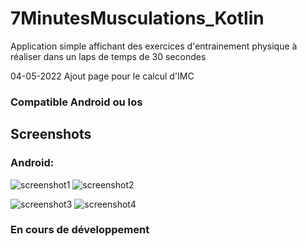 # 7MinutesMusculations_Kotlin

Application simple affichant des exercices d'entrainement physique à réaliser dans un laps de temps de 30 secondes 

04-05-2022
Ajout page pour le calcul d'IMC

### Compatible Android ou Ios

## Screenshots


### Android:

![screenshot1](screenshots/screenshot1.png) ![screenshot2](screenshots/screenshot2.png)

![screenshot3](screenshots/screenshot3.png)
![screenshot4](screenshots/screenshot4.png)


### En cours de développement
